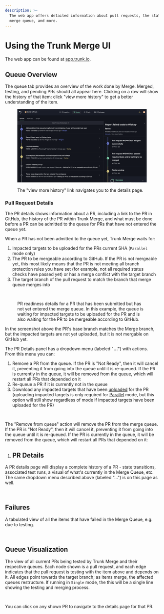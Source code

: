 ```yaml
---
description: >-
  The web app offers detailed information about pull requests, the state of the
  merge queue, and more.
---
```


# Using the Trunk Merge UI

The web app can be found at [app.trunk.io](https://app.trunk.io).&#x20;

## Queue Overview

The queue tab provides an overview of the work done by Merge. Merged, testing, and pending PRs should all appear here. Clicking on a row will show the history of that item: click "view more history" to get a better understanding of the item.

<figure><img src="../.gitbook/assets/image (3) (1) (1).png" alt=""><figcaption><p>The "view more history" link navigates you to the details page. </p></figcaption></figure>

### Pull Request Details

The PR details shows information about a PR, including a link to the PR in GitHub, the history of the PR within Trunk Merge, and what must be done before a PR can be admitted to the queue for PRs that have not entered the queue yet.

When a PR has not been admitted to the queue yet, Trunk Merge waits for:

1. Impacted targets to be uploaded for the PRs current SHA (`Parallel` mode only)
2. The PR to be mergeable according to GitHub. If the PR is not mergeable yet, this most likely means that the PR is not meeting all branch protection rules you have set (for example, not all required status checks have passed yet) or has a merge conflict with the target branch
3. The target branch of the pull request to match the branch that merge queue merges into

<figure><img src="../.gitbook/assets/image (2).png" alt="" width="510"><figcaption><p>PR readiness details for a PR that has been submitted but has not yet entered the merge queue. In this example, the queue is waiting for impacted targets to be uploaded for the PR and is also waiting for the PR to be mergeable according to GitHub.</p></figcaption></figure>

In the screenshot above the PR's base branch matches the Merge branch, but the impacted targets are not yet uploaded, but it is not mergable on GitHub yet.

The PR Details panel has a dropdown menu (labeled "**..."**) with actions. From this menu you can:

1. Remove a PR from the queue. If the PR is "Not Ready", then it will cancel it, preventing it from going into the queue until it is re-queued. If the PR is currently in the queue, it will be removed from the queue, which will restart all PRs that depended on it
2. Re-queue a PR if it is currently not in the queue
3. Download any impacted targets that have been [uploaded](impacted-targets.md#generating-impacted-targets) for the PR (uploading impacted targets is only required for [Parallel](configuration.md#parallel-mode) mode, but this option will still show regardless of mode if impacted targets have been uploaded for the PR)

<figure><img src="../.gitbook/assets/image (3).png" alt=""><figcaption></figcaption></figure>

The "Remove from queue" action will remove the PR from the merge queue. If the PR is "Not Ready", then it will cancel it, preventing it from going into the queue until it is re-queued. If the PR is currently in the queue, it will be removed from the queue, which will restart all PRs that depended on it:

1. ## PR Details

A PR details page will display a complete history of a PR - state transitions, associated test runs, a visual of what's currently in the Merge Queue, etc. The same dropdown menu described above (labeled "...") is on this page as well.

<figure><img src="../.gitbook/assets/image (4).png" alt=""><figcaption></figcaption></figure>

## Failures

A tabulated view of all the items that have failed in the Merge Queue, e.g. due to testing.

<figure><img src="../.gitbook/assets/image (5) (1).png" alt=""><figcaption></figcaption></figure>

## Queue Visualization

The view of all current PRs being tested by Trunk Merge and their respective queues. Each node shown is a pull request, and each edge indicates that the pull request is testing with the item above and depends on it. All edges point towards the target branch; as items merge, the affected queues restructure. If running in `Single` mode, the this will be a single line showing the testing and merging process.

<figure><img src="../.gitbook/assets/image (5).png" alt=""><figcaption></figcaption></figure>

You can click on any shown PR to navigate to the details page for that PR.
